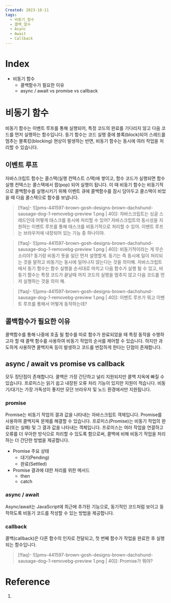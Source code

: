 ```yaml
---
Created: 2023-10-11
tags:
  - 비동기_함수
  - 콜백_함수
  - Async
  - Await
  - Callback
---
```

# Index
- 비동기 함수
    - 콜백함수가 필요한 이유
    - async / await vs promise vs callback
# 비동기 함수
비동기 함수는 이벤트 루프를 통해 실행되어, 특정 코드의 완료를 기다리지 않고 다음 코드를 먼저 실행하는 함수입니다. 동기 함수는 코드 실행 중에 블록(block)되어 스레드를 멈추는 블록킹(blocking) 현상이 발생하는 반면, 비동기 함수는 동시에 여러 작업을 처리할 수 있습니다. 
## 이벤트 루프
자바스크립트 함수는 콜스택(실행 컨텍스트 스택)에 쌓이고, 함수 코드가 실행되면 함수 실행 컨텍스는 콜스택에서 팝(pop) 되어 실행이 됩니다. 이 때 비동기 함수는 비동기적으로 콜백함수를 실행시키기 위해 이벤트 큐에 콜백함수를 잠시 담아두고 콜스택이 비었을 때 다음 콜스택으로 함수를 보냅니다. 

> [!faq]- ![[pms-441597-brown-gosh-designs-brown-dachshund-sausage-dog-_1_-removebg-preview 1.png | 40]]: 자바스크립트는 싱글 스레드인데 어떻게 태스크를 동시에 처리할 수 있어?
> 자바스크립트의 동시성을 지원하는 이벤트 루프를 통해 태스크를 비동기적으로 처리할 수 있어. 이벤트 루프는 브라우저에 내장되어 있는 기능 중 하나이야. 

> [!faq]- ![[pms-441597-brown-gosh-designs-brown-dachshund-sausage-dog-_1_-removebg-preview 1.png | 40]]: 비동기적이라는 게 무슨 소리야? 
> 동기랑 비동기 뜻을 일단 먼저 설명할게. 동기는 즉 동시에 일이 처리되는 것을 말하고 비동기는 동시에 일어나지 않는다는 것을 의미해.
> 자바스크립트에서 동기 함수는 함수 실행을 순서대로 마치고 다음 함수가 실행 될 수 있고, 비동기 함수는 특정 코드가 끝날때 까지 코드의 실행을 멈추지 않고 다음 코드를 먼저 실행하는 것을 의미 해. 

> [!faq]- ![[pms-441597-brown-gosh-designs-brown-dachshund-sausage-dog-_1_-removebg-preview 1.png | 40]]: 이벤트 루프가 뭐고 이벤트 루프를 통해서 어떻게 동작하는데?
> 

## 콜백함수가 필요한 이유
콜백함수를 통해 나중에 호출 될 함수를 따로 함수가 완료되었을 때 특정 동작을 수행하고자 할 때 콜백 함수를 사용하여 비동기 작업의 순서를 제어할 수 있습니다. 하지만 과도하게 사용하면 콜백지옥 등이 발생하고 코드를 번잡하게 한다는 단점이 존재합니다. 
## async / await vs promise vs callback
모두 장단점이 존재합니다. 콜백은 가장 간단하고 널리 지원되지만 콜백 지옥에 빠질 수 있습니다. 프로미스는 읽기 쉽고 내장된 오류 처리 기능이 있지만 지원이 적습니다. 비동기/대기는 가장 가독성이 좋지만 모던 브라우저 및 노드 환경에서만 지원됩니다.
### promise
Promise는 비동기 작업의 결과 값을 나타내는 자바스크립트 객체입니다. Promise를 사용하여 콜백지옥 문제를 해결할 수 있습니다. 
프로미스(Promise)는 비동기 작업의 완료(또는 실패) 및 그 결과 값을 나타내는 객체입니다. 프로미스는 여러 작업을 연결하고 오류를 더 우아한 방식으로 처리할 수 있도록 함으로써, 콜백에 비해 비동기 작업을 처리하는 더 간단한 방법을 제공합니다.
- Promise 주요 상태
	- 대기(Pending)
	- 완료(Settled)
- Promise 결과에 대한 처리를 위한 메서드
	- then
	- catch
### async / await
Async/await는 JavaScript에 최근에 추가된 기능으로, 동기적인 코드처럼 보이고 동작하도록 비동기 코드를 작성할 수 있는 방법을 제공합니다.
### callback
콜백(callback)은 다른 함수의 인자로 전달되고, 첫 번째 함수가 작업을 완료한 후 실행되는 함수입니다.

> [!faq]- ![[pms-441597-brown-gosh-designs-brown-dachshund-sausage-dog-_1_-removebg-preview 1.png | 40]]: Promise가 뭐야?
> 
# Reference
1. 